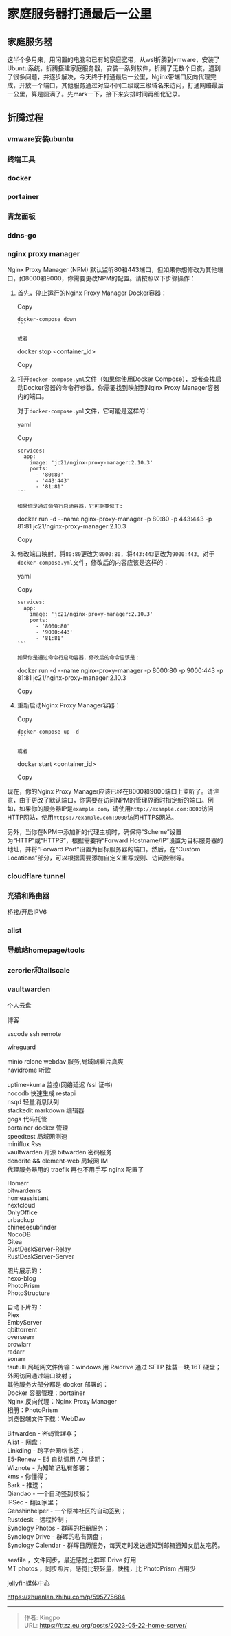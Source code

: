 # 家庭服务器打通最后一公里


<!--more-->
## 家庭服务器

这半个多月来，用闲置的电脑和已有的家庭宽带，从wsl折腾到vmware，安装了Ubuntu系统，折腾搭建家庭服务器，安装一系列软件，折腾了无数个日夜，遇到了很多问题，并逐步解决，今天终于打通最后一公里，Nginx带端口反向代理完成，开放一个端口，其他服务通过对应不同二级或三级域名来访问，打通网络最后一公里，算是圆满了。先mark一下，接下来安排时间再细化记录。

## 折腾过程

### vmware安装ubuntu

### 终端工具

### docker

### portainer

### 青龙面板

### ddns-go

### nginx proxy manager 

Nginx Proxy Manager (NPM) 默认监听80和443端口，但如果你想修改为其他端口，如8000和9000，你需要更改NPM的配置。请按照以下步骤操作：

1.  首先，停止运行的Nginx Proxy Manager Docker容器：
    
    Copy
    
    ````
    docker-compose down
    ```
    
    或者
    
    ````
    
    docker stop <container_id>
    
    Copy
    
2.  打开`docker-compose.yml`文件（如果你使用Docker Compose），或者查找启动Docker容器的命令行参数。你需要找到映射到Nginx Proxy Manager容器内的端口。
    
    对于`docker-compose.yml`文件，它可能是这样的：
    
    yaml
    
    Copy
    
    ````
    services:
      app:
        image: 'jc21/nginx-proxy-manager:2.10.3'
        ports:
          - '80:80'
          - '443:443'
          - '81:81'
    ```
    
    如果你是通过命令行启动容器，它可能类似于:
    
    ````
    
    docker run -d --name nginx-proxy-manager -p 80:80 -p 443:443 -p 81:81 jc21/nginx-proxy-manager:2.10.3
    
    Copy
    
3.  修改端口映射。将`80:80`更改为`8000:80`，将`443:443`更改为`9000:443`。对于`docker-compose.yml`文件，修改后的内容应该是这样的：
    
    yaml
    
    Copy
    
    ````
    services:
      app:
        image: 'jc21/nginx-proxy-manager:2.10.3'
        ports:
          - '8000:80'
          - '9000:443'
          - '81:81'
    ```
    
    如果你是通过命令行启动容器，修改后的命令应该是：
    
    ````
    
    docker run -d --name nginx-proxy-manager -p 8000:80 -p 9000:443 -p 81:81 jc21/nginx-proxy-manager:2.10.3
    
    Copy
    
4.  重新启动Nginx Proxy Manager容器：
    
    Copy
    
    ````
    docker-compose up -d
    ```
    
    或者
    
    ````
    
    docker start <container_id>
    
    Copy
    

现在，你的Nginx Proxy Manager应该已经在8000和9000端口上监听了。请注意，由于更改了默认端口，你需要在访问NPM的管理界面时指定新的端口。例如，如果你的服务器IP是`example.com`，请使用`http://example.com:8000`访问HTTP网站，使用`https://example.com:9000`访问HTTPS网站。

另外，当你在NPM中添加新的代理主机时，确保将“Scheme”设置为“HTTP”或“HTTPS”，根据需要将“Forward Hostname/IP”设置为目标服务器的地址，并将“Forward Port”设置为目标服务器的端口。然后，在“Custom Locations”部分，可以根据需要添加自定义重写规则、访问控制等。


### cloudflare tunnel


### 光猫和路由器


桥接/开启IPV6

### alist


### 导航站homepage/tools


### zerorier和tailscale


### vaultwarden


个人云盘

博客

vscode ssh remote

wireguard

minio
rclone webdav 服务,局域网看片真爽  
navidrome 听歌  
  
uptime-kuma 监控(网络延迟 /ssl 证书)  
nocodb 快速生成 restapi  
nsqd 轻量消息队列  
stackedit markdown 编辑器  
gogs 代码托管  
portainer docker 管理  
speedtest 局域网测速  
miniflux Rss  
vaultwarden 开源 bitwarden 密码服务  
dendrite && element-web 局域网 IM  
代理服务器用的 traefik 再也不用手写 nginx 配置了

Homarr  
bitwardenrs  
homeassistant  
nextcloud  
OnlyOffice  
urbackup  
chinesesubfinder  
NocoDB  
Gitea  
RustDeskServer-Relay  
RustDeskServer-Server  
  
照片展示的：  
hexo-blog  
PhotoPrism  
PhotoStructure  
  
自动下片的：  
Plex  
EmbyServer  
qbittorrent  
overseerr  
prowlarr  
radarr  
sonarr  
tautulli
局域网文件传输：windows 用 Raidrive 通过 SFTP 挂载一块 16T 硬盘；外网访问通过端口映射；  
其他服务大部分都是 docker 部署的：  
Docker 容器管理：portainer  
Nginx 反向代理：Nginx Proxy Manager  
相册：PhotoPrism  
浏览器端文件下载：WebDav

Bitwarden - 密码管理器；  
Alist - 网盘；  
Linkding - 跨平台网络书签；  
E5-Renew - E5 自动调用 API 续期；  
Wiznote - 为知笔记私有部署；  
kms - 你懂得；  
Bark - 推送；  
Qiandao - 一个自动签到模板；  
IPSec - 翻回家里；  
Genshinhelper - 一个原神社区的自动签到；  
Rustdesk - 远程控制；  
Synology Photos - 群晖的相册服务；  
Synology Drive - 群晖的私有网盘；  
Synology Calendar - 群晖日历服务，每天定时发送通知到邮箱通知女朋友吃药。

seafile ，文件同步，最近感觉比群晖 Drive 好用  
MT photos ，同步照片，感觉比较轻量，快捷，比 PhotoPrism 占用少

jellyfin媒体中心

https://zhuanlan.zhihu.com/p/595775684

---

> 作者: Kingpo  
> URL: https://ttzz.eu.org/posts/2023-05-22-home-server/  

